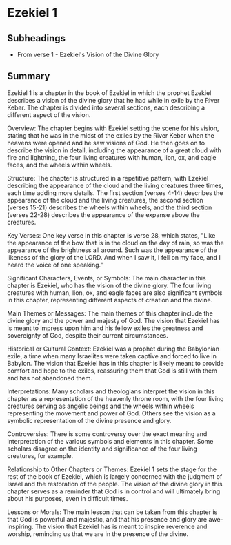 # Ezekiel 1

## Subheadings

* From verse 1 - Ezekiel's Vision of the Divine Glory

## Summary

Ezekiel 1 is a chapter in the book of Ezekiel in which the prophet Ezekiel describes a vision of the divine glory that he had while in exile by the River Kebar. The chapter is divided into several sections, each describing a different aspect of the vision.

Overview:
The chapter begins with Ezekiel setting the scene for his vision, stating that he was in the midst of the exiles by the River Kebar when the heavens were opened and he saw visions of God. He then goes on to describe the vision in detail, including the appearance of a great cloud with fire and lightning, the four living creatures with human, lion, ox, and eagle faces, and the wheels within wheels.

Structure:
The chapter is structured in a repetitive pattern, with Ezekiel describing the appearance of the cloud and the living creatures three times, each time adding more details. The first section (verses 4-14) describes the appearance of the cloud and the living creatures, the second section (verses 15-21) describes the wheels within wheels, and the third section (verses 22-28) describes the appearance of the expanse above the creatures.

Key Verses:
One key verse in this chapter is verse 28, which states, "Like the appearance of the bow that is in the cloud on the day of rain, so was the appearance of the brightness all around. Such was the appearance of the likeness of the glory of the LORD. And when I saw it, I fell on my face, and I heard the voice of one speaking."

Significant Characters, Events, or Symbols:
The main character in this chapter is Ezekiel, who has the vision of the divine glory. The four living creatures with human, lion, ox, and eagle faces are also significant symbols in this chapter, representing different aspects of creation and the divine.

Main Themes or Messages:
The main themes of this chapter include the divine glory and the power and majesty of God. The vision that Ezekiel has is meant to impress upon him and his fellow exiles the greatness and sovereignty of God, despite their current circumstances.

Historical or Cultural Context:
Ezekiel was a prophet during the Babylonian exile, a time when many Israelites were taken captive and forced to live in Babylon. The vision that Ezekiel has in this chapter is likely meant to provide comfort and hope to the exiles, reassuring them that God is still with them and has not abandoned them.

Interpretations:
Many scholars and theologians interpret the vision in this chapter as a representation of the heavenly throne room, with the four living creatures serving as angelic beings and the wheels within wheels representing the movement and power of God. Others see the vision as a symbolic representation of the divine presence and glory.

Controversies:
There is some controversy over the exact meaning and interpretation of the various symbols and elements in this chapter. Some scholars disagree on the identity and significance of the four living creatures, for example.

Relationship to Other Chapters or Themes:
Ezekiel 1 sets the stage for the rest of the book of Ezekiel, which is largely concerned with the judgment of Israel and the restoration of the people. The vision of the divine glory in this chapter serves as a reminder that God is in control and will ultimately bring about his purposes, even in difficult times.

Lessons or Morals:
The main lesson that can be taken from this chapter is that God is powerful and majestic, and that his presence and glory are awe-inspiring. The vision that Ezekiel has is meant to inspire reverence and worship, reminding us that we are in the presence of the divine.